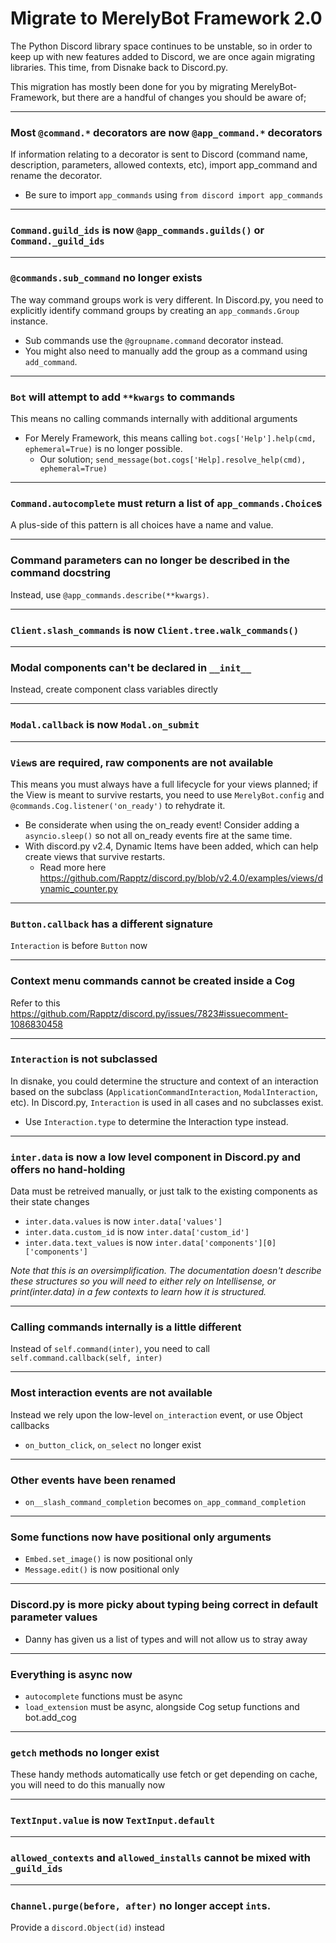 # Migrate to MerelyBot Framework 2.0

The Python Discord library space continues to be unstable, so in order to keep up with new features added to Discord, we are once again migrating libraries. This time, from Disnake back to Discord.py.

This migration has mostly been done for you by migrating MerelyBot-Framework, but there are a handful of changes you should be aware of;

---
### Most `@command.*` decorators are now `@app_command.*` decorators
If information relating to a decorator is sent to Discord (command name, description, parameters, allowed contexts, etc), import app_command and rename the decorator.
- Be sure to import `app_commands` using `from discord import app_commands`

---
### `Command.guild_ids` is now `@app_commands.guilds()` or `Command._guild_ids`

---
### `@commands.sub_command` no longer exists
The way command groups work is very different. In Discord.py, you need to explicitly identify command groups by creating an `app_commands.Group` instance.
- Sub commands use the `@groupname.command` decorator instead.
- You might also need to manually add the group as a command using `add_command`.

---
### `Bot` will attempt to add `**kwargs` to commands
This means no calling commands internally with additional arguments
- For Merely Framework, this means calling `bot.cogs['Help'].help(cmd, ephemeral=True)` is no longer possible.
  - Our solution; `send_message(bot.cogs['Help].resolve_help(cmd), ephemeral=True)`

---
### `Command.autocomplete` must return a list of `app_commands.Choice`s
A plus-side of this pattern is all choices have a name and value.

---
### Command parameters can no longer be described in the command docstring
Instead, use `@app_commands.describe(**kwargs)`.

---
### `Client.slash_commands` is now `Client.tree.walk_commands()`

---
### Modal components can't be declared in `__init__`
Instead, create component class variables directly

---
### `Modal.callback` is now `Modal.on_submit`

---
### `View`s are required, raw components are not available
This means you must always have a full lifecycle for your views planned; if the View is meant to survive restarts, you need to use `MerelyBot.config` and `@commands.Cog.listener('on_ready')` to rehydrate it.
- Be considerate when using the on_ready event! Consider adding a `asyncio.sleep()` so not all on_ready events fire at the same time.
- With discord.py v2.4, Dynamic Items have been added, which can help create views that survive restarts.
  - Read more here https://github.com/Rapptz/discord.py/blob/v2.4.0/examples/views/dynamic_counter.py

---
### `Button.callback` has a different signature
`Interaction` is before `Button` now

---
### Context menu commands cannot be created inside a Cog
Refer to this https://github.com/Rapptz/discord.py/issues/7823#issuecomment-1086830458

---
### `Interaction` is not subclassed
In disnake, you could determine the structure and context of an interaction based on the subclass (`ApplicationCommandInteraction`, `ModalInteraction`, etc). In Discord.py, `Interaction` is used in all cases and no subclasses exist.
- Use `Interaction.type` to determine the Interaction type instead.

---
### `inter.data` is now a low level component in Discord.py and offers no hand-holding
Data must be retreived manually, or just talk to the existing components as their state changes
- `inter.data.values` is now `inter.data['values']`
- `inter.data.custom_id` is now `inter.data['custom_id']`
- `inter.data.text_values` is now `inter.data['components'][0]['components']`

*Note that this is an oversimplification. The documentation doesn't describe these structures so you will need to either rely on Intellisense, or print(inter.data) in a few contexts to learn how it is structured.*

---
### Calling commands internally is a little different
Instead of `self.command(inter)`, you need to call `self.command.callback(self, inter)`

---
### Most interaction events are not available
Instead we rely upon the low-level `on_interaction` event, or use Object callbacks
- `on_button_click`, `on_select` no longer exist

---
### Other events have been renamed
- `on__slash_command_completion` becomes `on_app_command_completion`

---
### Some functions now have positional only arguments
- `Embed.set_image()` is now positional only
- `Message.edit()` is now positional only

---
### Discord.py is more picky about typing being correct in default parameter values
- Danny has given us a list of types and will not allow us to stray away

---
### Everything is async now
- `autocomplete` functions must be async
- `load_extension` must be async, alongside Cog setup functions and bot.add_cog

---
### `getch` methods no longer exist
These handy methods automatically use fetch or get depending on cache, you will need to do this manually now

---
### `TextInput.value` is now `TextInput.default`

---
### `allowed_contexts` and `allowed_installs` cannot be mixed with `_guild_ids`

---
### `Channel.purge(before, after)` no longer accept `int`s.
Provide a `discord.Object(id)` instead